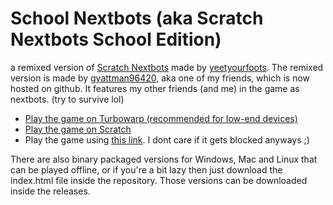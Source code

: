 # School Nextbots (aka Scratch Nextbots School Edition)
a remixed version of [Scratch Nextbots](https://scratch.mit.edu/projects/927726453) made by [yeetyourfoots](https://scratch.mit.edu/users/yeetyourfoots). The remixed version is made by [gyattman96420](https://scratch.mit.edu/users/gyattman96420), aka one of my friends, which is now hosted on github. It features my other friends (and me) in the game as nextbots. (try to survive lol)

- [Play the game on Turbowarp (recommended for low-end devices)](https://turbowarp.org/1193294047)
- [Play the game on Scratch](https://scratch.mit.edu/projects/1193294047/)
- Play the game using [this link](https://grosioso.github.io/scratch-nextbots-se). I dont care if it gets blocked anyways ;)

There are also binary packaged versions for Windows, Mac and Linux that can be played offline, or if you're a bit lazy then just download the index.html file inside the repository. Those versions can be downloaded inside the releases.
